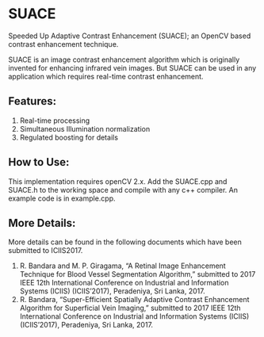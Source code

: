 # SUACE
Speeded Up Adaptive Contrast Enhancement (SUACE); an OpenCV based contrast enhancement technique. 

SUACE is an image contrast enhancement algorithm which is originally invented for enhancing infrared vein images. But SUACE can be used in any application which requires real-time contrast enhancement.

## Features:
1. Real-time processing
2. Simultaneous Illumination normalization
3. Regulated boosting for details

## How to Use:
This implementation requires openCV 2.x. Add the SUACE.cpp and SUACE.h to the working space and compile with any c++ compiler.
An example code is in example.cpp. 

## More Details:
More details can be found in the following documents which have been submitted to ICIIS2017.

1.	R. Bandara and M. P. Giragama, “A Retinal Image Enhancement Technique for Blood Vessel Segmentation Algorithm,” submitted to 2017 IEEE 12th International Conference on Industrial and Information Systems (ICIIS) (ICIIS’2017), Peradeniya, Sri Lanka, 2017.
2.	R. Bandara, “Super-Efficient Spatially Adaptive Contrast Enhancement Algorithm for Superficial Vein Imaging,” submitted to 2017 IEEE 12th International Conference on Industrial and Information Systems (ICIIS) (ICIIS’2017), Peradeniya, Sri Lanka, 2017.

